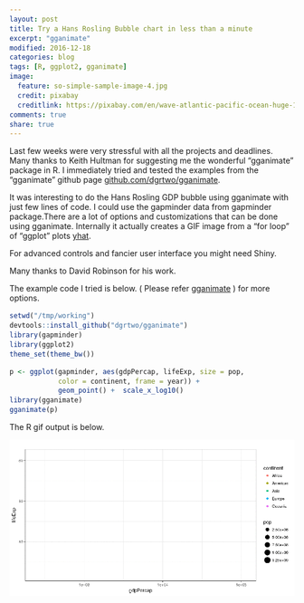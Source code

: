 ```yaml
---
layout: post
title: Try a Hans Rosling Bubble chart in less than a minute
excerpt: "gganimate"
modified: 2016-12-18
categories: blog
tags: [R, ggplot2, gganimate]
image:
  feature: so-simple-sample-image-4.jpg
  credit: pixabay
  creditlink: https://pixabay.com/en/wave-atlantic-pacific-ocean-huge-1913559/
comments: true
share: true
---
```


Last few weeks were very stressful with all the projects and deadlines. Many thanks to Keith Hultman for suggesting me the wonderful “gganimate” package in R. I immediately tried and tested the examples from the “gganimate” github page [github.com/dgrtwo/gganimate](github.com/dgrtwo/gganimate).

It was interesting to do the Hans Rosling GDP bubble using gganimate with just few lines of code. I could use the gapminder data from 
gapminder package.There are a lot of options and customizations that can be done using gganimate. Internally it actually creates a GIF 
image from a “for loop” of “ggplot” plots [yhat](github.com/yhat/ggplot). 

For advanced controls and fancier user interface you might need Shiny.

Many thanks to David Robinson for his work.

The example code I tried is below. ( Please refer [gganimate](https://github.com/dgrtwo/gganimate) ) for more options.

```r
setwd("/tmp/working")
devtools::install_github("dgrtwo/gganimate")
library(gapminder)
library(ggplot2)
theme_set(theme_bw())
```

```r
p <- ggplot(gapminder, aes(gdpPercap, lifeExp, size = pop, 
            color = continent, frame = year)) +  
            geom_point() +  scale_x_log10()
library(gganimate)
gganimate(p)
```

The R gif output is below.

<img src="/images/file_show.gif" alt="image" align="center">

